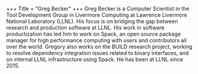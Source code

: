 +++
Title = "Greg Becker"
+++
Greg Becker is a Computer Scientist in the Tool Development Group in Livermore Computing at Lawrence Livermore National Laboratory (LLNL). His focus is on bridging the gap between research and production software at LLNL. His work in software productization has led him to work on Spack, an  open source package manager for high performance computing with users and contributors all over the world. Gregory also works on the BUILD research project, working to resolve dependency integration issues  related to binary interfaces, and on internal LLNL infrastructure using Spack. He has been at LLNL since 2015. 